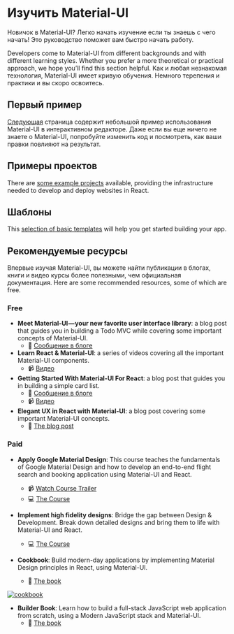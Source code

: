 # Изучить Material-UI

<p class="description">Новичок в Material-UI? Легко начать изучение если ты знаешь с чего начать! Это руководство поможет вам быстро начать работу.</p>

Developers come to Material-UI from different backgrounds and with different learning styles. Whether you prefer a more theoretical or practical approach, we hope you’ll find this section helpful. Как и любая незнакомая технология, Material-UI имеет кривую обучения. Немного терепения и практики и вы скоро освоитесь.

## Первый пример

[Следующая](/getting-started/usage/#quick-start) страница содержит небольшой пример использования Material-UI в интерактивном редакторе. Даже если вы еще ничего не знаете о Material-UI, попробуйте изменить код и посмотреть, как ваши правки повлияют на результат.

## Примеры проектов

There are [some example projects](/getting-started/example-projects/) available, providing the infrastructure needed to develop and deploy websites in React.

## Шаблоны

This [selection of basic templates](/getting-started/templates/) will help you get started building your app.

## Рекомендуемые ресурсы

Впервые изучая Material-UI, вы можете найти публикации в блогах, книги и видео курсы более полезными, чем официальная документация. Here are some recommended resources, some of which are free.

### Free

- **Meet Material-UI — your new favorite user interface library**: a blog post that guides you in building a Todo MVC while covering some important concepts of Material-UI. 
  - 📝 [Сообщение в блоге](https://medium.freecodecamp.org/meet-your-material-ui-your-new-favorite-user-interface-library-6349a1c88a8c)
- **Learn React & Material-UI**: a series of videos covering all the important Material-UI components. 
  - 📹 [Видео](https://www.youtube.com/watch?v=xm4LX5fJKZ8&list=PLcCp4mjO-z98WAu4sd0eVha1g-NMfzHZk)
- **Getting Started With Material-UI For React**: a blog post that guides you in building a simple card list. 
  - 📝 [Сообщение в блоге](https://medium.com/codingthesmartway-com-blog/getting-started-with-material-ui-for-react-material-design-for-react-364b2688b555)
  - 📹 [Видео](https://www.youtube.com/watch?v=PWadEeOuv5o)
- **Elegant UX in React with Material-UI**: a blog post covering some important Material-UI concepts. 
  - 📝 [The blog post](https://alligator.io/react/material-ui/)

### Paid

- **Apply Google Material Design**: This course teaches the fundamentals of Google Material Design and how to develop an end-to-end flight search and booking application using Material-UI and React.
  
  - 📹 [Watch Course Trailer](https://www.youtube.com/watch?v=hhZ6yFvCWho)
  - 💻 [The Course](https://bonsaiilabs.com/courseDetail/material-ui-with-react)
- **Implement high fidelity designs**: Bridge the gap between Design & Development. Break down detailed designs and bring them to life with Material-UI and React.
  
  - 💻 [The Course](https://click.linksynergy.com/deeplink?id=IVuPfk1F/Ow&mid=39197&murl=https%3A%2F%2Fwww.udemy.com%2Fcourse%2Fimplement-high-fidelity-designs-with-material-ui-and-reactjs%2F)
- **Cookbook**: Build modern-day applications by implementing Material Design principles in React, using Material-UI.
  
  - 📘 [The book](https://www.amazon.com/gp/product/1789615224/)

[![cookbook](/static/blog/material-ui-v4-is-out/cookbook.png)](https://www.amazon.com/gp/product/1789615224/)

- **Builder Book**: Learn how to build a full-stack JavaScript web application from scratch, using a Modern JavaScript stack and Material-UI. 
  - 📘 [The book](https://builderbook.org/book)